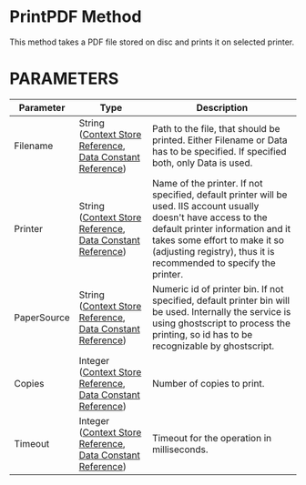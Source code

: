 # PrintPDF Method

This method takes a PDF file stored on disc and prints it on selected printer.

# PARAMETERS

| Parameter   | Type                                                                                                                   | Description                                                                                                                                                                                                                                                 |
|-------------|------------------------------------------------------------------------------------------------------------------------|-------------------------------------------------------------------------------------------------------------------------------------------------------------------------------------------------------------------------------------------------------------|
| Filename    | String ([Context Store Reference](/t/Context-Store-Reference), [Data Constant Reference](/t/Data-Constant-Reference))  | Path to the file, that should be printed. Either Filename or Data has to be specified. If specified both, only Data is used.                                                                                                                                |
| Printer     | String ([Context Store Reference](/t/Context-Store-Reference), [Data Constant Reference](/t/Data-Constant-Reference))  | Name of the printer. If not specified, default printer will be used. IIS account usually doesn't have access to the default printer information and it takes some effort to make it so (adjusting registry), thus it is recommended to specify the printer. |
| PaperSource | String ([Context Store Reference](/t/Context-Store-Reference), [Data Constant Reference](/t/Data-Constant-Reference))  | Numeric id of printer bin. If not specified, default printer bin will be used. Internally the service is using ghostscript to process the printing, so id has to be recognizable by ghostscript.                                                            |
| Copies      | Integer ([Context Store Reference](/t/Context-Store-Reference), [Data Constant Reference](/t/Data-Constant-Reference)) | Number of copies to print.                                                                                                                                                                                                                                  |
| Timeout     | Integer ([Context Store Reference](/t/Context-Store-Reference), [Data Constant Reference](/t/Data-Constant-Reference)) | Timeout for the operation in milliseconds.                                                                                                                                                                                                                  |

